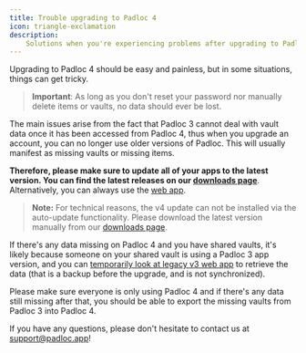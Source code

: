 ```yaml
---
title: Trouble upgrading to Padloc 4
icon: triangle-exclamation
description:
    Solutions when you're experiencing problems after upgrading to Padloc 4
---
```


Upgrading to Padloc 4 should be easy and painless, but in some situations,
things can get tricky.

> **<i class="exclamation-circle"></i> Important**: As long as you don't reset
> your password nor manually delete items or vaults, no data should ever be
> lost.

The main issues arise from the fact that Padloc 3 cannot deal with vault data
once it has been accessed from Padloc 4, thus when you upgrade an account, you
can no longer use older versions of Padloc. This will usually manifest as
missing vaults or missing items.

**Therefore, please make sure to update all of your apps to the latest version.
You can find the latest releases on our [downloads page](../downloads/)**.
Alternatively, you can always use the [web app](https://web.padloc.app).

> **Note:** For technical reasons, the v4 update can not be installed via the
> auto-update functionality. Please download the latest version manually from
> our [downloads page](../downloads/).

If there's any data missing on Padloc 4 and you have shared vaults, it's likely
because someone on your shared vault is using a Padloc 3 app version, and you
can [temporarily look at legacy v3 web app](https://v3.padloc.app) to retrieve
the data (that is a backup before the upgrade, and is not synchronized).

Please make sure everyone is only using Padloc 4 and if there's​​ any data still
missing after that, you should be able to export the missing vaults from Padloc
3 into Padloc 4.

If you have any questions, please don't hesitate to contact us at
[support@padloc.app](mailto:support@padloc.app)!
